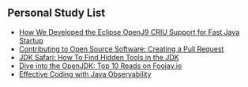 ## Personal Study List
<!-- BLOG-POST-LIST:START -->
- [How We Developed the Eclipse OpenJ9 CRIU Support for Fast Java Startup](https://foojay.io/today/how-we-developed-the-eclipse-openj9-criu-support-for-fast-java-startup/)
- [Contributing to Open Source Software: Creating a Pull Request](https://foojay.io/today/creating-an-open-source-pull-request/)
- [JDK Safari: How To Find Hidden Tools in the JDK](https://foojay.io/today/jdk-safari-how-to-find-hidden-tools-in-the-jdk/)
- [Dive into the OpenJDK: Top 10 Reads on Foojay.io](https://foojay.io/today/dive-into-the-openjdk-top-10-reads-on-foojay-io/)
- [Effective Coding with Java Observability](https://foojay.io/today/effective-coding-with-java-observability/)
<!-- BLOG-POST-LIST:END -->  
